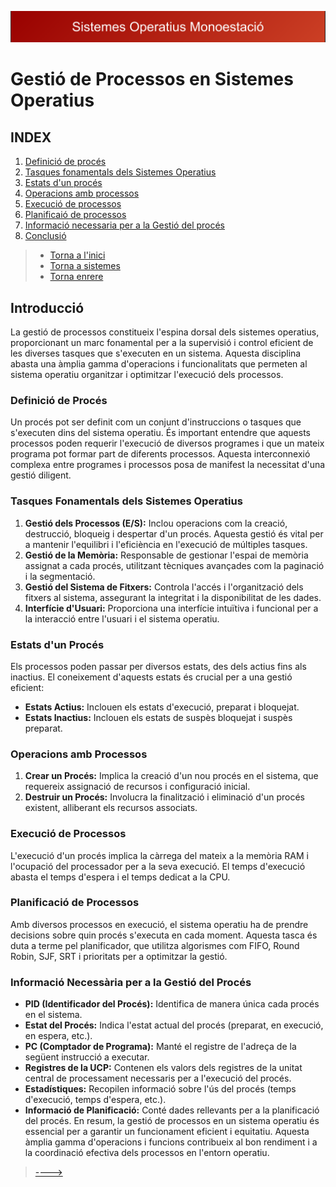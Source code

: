 !["SO"](sistemes.png)
# Gestió de Processos en Sistemes Operatius
## INDEX
1. [Definició de procés](01_Definicio_de_proces.md)
2. [Tasques fonamentals dels Sistemes Operatius](02_Tasques_Fonamentals_dels_Sistemes_Operatius.md)
3. [Estats d'un procés](03_Estats_d_un_Proces.md)
4. [Operacions amb processos](04_Operacions_amb_Processos.md)
5. [Execució de processos](05_Execucio_de_Processos.md)
6. [Planificaió de processos](06_Planificacio_de_processos.md)
7. [Informació necessaria per a la Gestió del procés](07_Informacio_Necessaria_per_a_la_Gestio_del_Proces.md)
8. [Conclusió](08_Conclusio.md)
> - [Torna a l'inici](/)
> - [Torna a sistemes](/sistemes/)
> - [Torna enrere](/sistemes/processos/)

## Introducció
La gestió de processos constitueix l'espina dorsal dels sistemes operatius, proporcionant un marc fonamental per a la supervisió i control eficient de les diverses tasques que s'executen en un sistema. Aquesta disciplina abasta una àmplia gamma d'operacions i funcionalitats que permeten al sistema operatiu organitzar i optimitzar l'execució dels processos.
### Definició de Procés
Un procés pot ser definit com un conjunt d'instruccions o tasques que s'executen dins del sistema operatiu. És important entendre que aquests processos poden requerir l'execució de diversos programes i que un mateix programa pot formar part de diferents processos. Aquesta interconnexió complexa entre programes i processos posa de manifest la necessitat d'una gestió diligent.
### Tasques Fonamentals dels Sistemes Operatius
1. **Gestió dels Processos (E/S):** Inclou operacions com la creació, destrucció, bloqueig i despertar d'un procés. Aquesta gestió és vital per a mantenir l'equilibri i l'eficiència en l'execució de múltiples tasques.
2. **Gestió de la Memòria:** Responsable de gestionar l'espai de memòria assignat a cada procés, utilitzant tècniques avançades com la paginació i la segmentació.
3. **Gestió del Sistema de Fitxers:** Controla l'accés i l'organització dels fitxers al sistema, assegurant la integritat i la disponibilitat de les dades.
4. **Interfície d'Usuari:** Proporciona una interfície intuïtiva i funcional per a la interacció entre l'usuari i el sistema operatiu.
### Estats d'un Procés
Els processos poden passar per diversos estats, des dels actius fins als inactius. El coneixement d'aquests estats és crucial per a una gestió eficient:
- **Estats Actius:** Inclouen els estats d'execució, preparat i bloquejat.
- **Estats Inactius:** Inclouen els estats de suspès bloquejat i suspès preparat.
### Operacions amb Processos
1. **Crear un Procés:** Implica la creació d'un nou procés en el sistema, que requereix assignació de recursos i configuració inicial.
2. **Destruir un Procés:** Involucra la finalització i eliminació d'un procés existent, alliberant els recursos associats.
### Execució de Processos
L'execució d'un procés implica la càrrega del mateix a la memòria RAM i l'ocupació del processador per a la seva execució. El temps d'execució abasta el temps d'espera i el temps dedicat a la CPU.
### Planificació de Processos
Amb diversos processos en execució, el sistema operatiu ha de prendre decisions sobre quin procés s'executa en cada moment. Aquesta tasca és duta a terme pel planificador, que utilitza algorismes com FIFO, Round Robin, SJF, SRT i prioritats per a optimitzar la gestió.
### Informació Necessària per a la Gestió del Procés
- **PID (Identificador del Procés):** Identifica de manera única cada procés en el sistema.
- **Estat del Procés:** Indica l'estat actual del procés (preparat, en execució, en espera, etc.).
- **PC (Comptador de Programa):** Manté el registre de l'adreça de la següent instrucció a executar.
- **Registres de la UCP:** Contenen els valors dels registres de la unitat central de processament necessaris per a l'execució del procés.
- **Estadístiques:** Recopilen informació sobre l'ús del procés (temps d'execució, temps d'espera, etc.).
- **Informació de Planificació:** Conté dades rellevants per a la planificació del procés.
En resum, la gestió de processos en un sistema operatiu és essencial per a garantir un funcionament eficient i equitatiu. Aquesta àmplia gamma d'operacions i funcions contribueix al bon rendiment i a la coordinació efectiva dels processos en l'entorn operatiu.

>[---->](01_Definicio_de_proces.md)